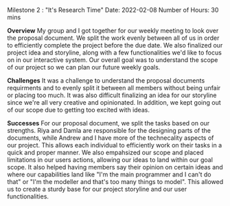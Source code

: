 Milestone 2 : "It's Research Time"
Date: 2022-02-08
Number of Hours: 30 mins

**Overview**
My group and I got together for our weekly meeting to look over the proposal document. We split the work evenly between all of us in order to efficiently complete the project before the due date. We also finalized our project idea and storyline, along with a few functionalities we'd like to focus on in our interactive system. Our overall goal was to understand the scope of our project so we can plan our future weekly goals.

**Challenges**
It was a challenge to understand the proposal documents requirments and to evenly split it between all members without being unfair or placing too much. It was also difficult finalizing an idea for our storyline since we're all very creative and opinionated. In addition, we kept going out of our scope due to getting too excited with ideas.

**Successes**
For our proposal document, we split the tasks based on our strengths. Riya and Damla are responsible for the designing parts of the documents, while Andrew and I have more of the technecality aspects of our project. This allows each individual to efficiently work on their tasks in a quick and proper manner. We also empahsized our scope and placed limitations in our users actions, allowing our ideas to land within our goal scope. It also helped having members say their opinion on certain ideas and where our capabilities land like "I'm the main programmer and I can't do that" or "I'm the modeller and that's too many things to model". This allowed us to create a sturdy base for our project storyline and our user functionalities.
